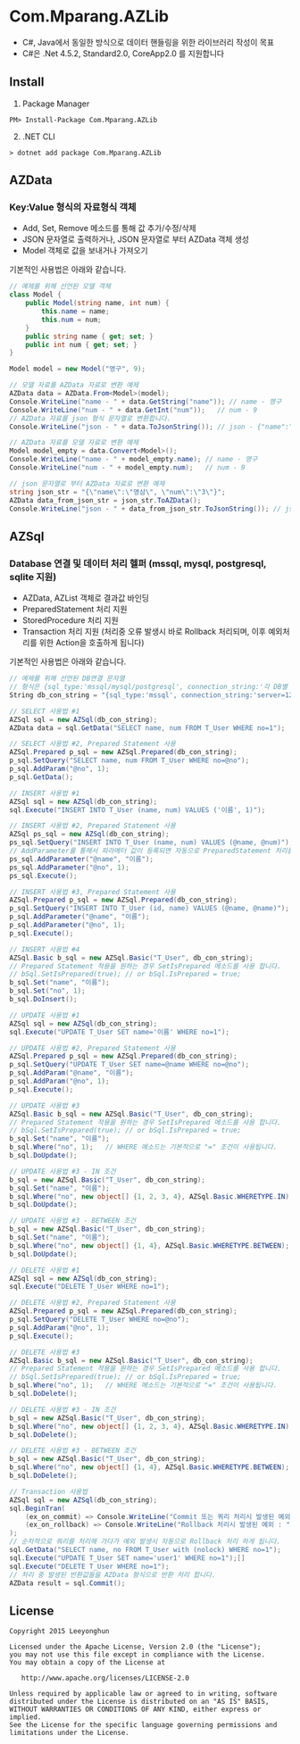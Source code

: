 # Com.Mparang.AZLib
- C#, Java에서 동일한 방식으로 데이터 핸들링을 위한 라이브러리 작성이 목표
- C#은 .Net 4.5.2, Standard2.0, CoreApp2.0 를 지원합니다

## Install
1) Package Manager
```
PM> Install-Package Com.Mparang.AZLib
```
2) .NET CLI
```
> dotnet add package Com.Mparang.AZLib
```

## AZData
### Key:Value 형식의 자료형식 객체
- Add, Set, Remove 메소드를 통해 값 추가/수정/삭제
- JSON 문자열로 출력하거나, JSON 문자열로 부터 AZData 객체 생성
- Model 객체로 값을 보내거나 가져오기

기본적인 사용법은 아래와 같습니다.

```c#
// 예제를 위해 선언된 모델 객체
class Model {
    public Model(string name, int num) {
        this.name = name;
        this.num = num;
    }
    public string name { get; set; }
    public int num { get; set; }
}
```
```c#
Model model = new Model("영구", 9);

// 모델 자료를 AZData 자료로 변환 예제
AZData data = AZData.From<Model>(model);
Console.WriteLine("name - " + data.GetString("name")); // name - 영구
Console.WriteLine("num - " + data.GetInt("num"));   // num - 9
// AZData 자료를 json 형식 문자열로 변환합니다.
Console.WriteLine("json - " + data.ToJsonString()); // json - {"name":"영구", "num":"9"}

// AZData 자료를 모델 자료로 변환 예제
Model model_empty = data.Convert<Model>();
Console.WriteLine("name - " + model_empty.name); // name - 영구
Console.WriteLine("num - " + model_empty.num);   // num - 9

// json 문자열로 부터 AZData 자료로 변환 예제
string json_str = "{\"name\":\"영삼\", \"num\":\"3\"}";
AZData data_from_json_str = json_str.ToAZData();
Console.WriteLine("json - " + data_from_json_str.ToJsonString()); // json - {"name":"영삼", "num":"3"}
```

## AZSql
### Database 연결 및 데이터 처리 헬퍼 (mssql, mysql, postgresql, sqlite 지원)
- AZData, AZList 객체로 결과값 바인딩
- PreparedStatement 처리 지원
- StoredProcedure 처리 지원
- Transaction 처리 지원 (처리중 오류 발생시 바로 Rollback 처리되며, 이후 예외처리를 위한 Action을 호출하게 됩니다)

기본적인 사용법은 아래와 같습니다.

```c#
// 예제를 위해 선언된 DB연결 문자열
// 형식은 {sql_type:'mssql/mysql/postgresql', connection_string:'각 DB별 연결 문자열'}
String db_con_string = "{sql_type:'mssql', connection_string:'server=127.0.0.1;uid=user;pwd=passwd;database=DB;'}";
```
```c#
// SELECT 사용법 #1
AZSql sql = new AZSql(db_con_string);
AZData data = sql.GetData("SELECT name, num FROM T_User WHERE no=1");

// SELECT 사용법 #2, Prepared Statement 사용
AZSql.Prepared p_sql = new AZSql.Prepared(db_con_string);
p_sql.SetQuery("SELECT name, num FROM T_User WHERE no=@no");
p_sql.AddParam("@no", 1);
p_sql.GetData();
```
```c#
// INSERT 사용법 #1
AZSql sql = new AZSql(db_con_string);
sql.Execute("INSERT INTO T_User (name, num) VALUES ('이름', 1)");

// INSERT 사용법 #2, Prepared Statement 사용
AZSql ps_sql = new AZSql(db_con_string);
ps_sql.SetQuery("INSERT INTO T_User (name, num) VALUES (@name, @num)");
// AddParameter를 통해서 파라메터 값이 등록되면 자동으로 PreparedStatement 처리를 하게 됩니다
ps_sql.AddParameter("@name", "이름");
ps_sql.AddParameter("@no", 1);
ps_sql.Execute();

// INSERT 사용법 #3, Prepared Statement 사용
AZSql.Prepared p_sql = new AZSql.Prepared(db_con_string);
p_sql.SetQuery("INSERT INTO T_User (id, name) VALUES (@name, @name)");
p_sql.AddParameter("@name", "이름");
p_sql.AddParameter("@no", 1);
p_sql.Execute();

// INSERT 사용법 #4
AZSql.Basic b_sql = new AZSql.Basic("T_User", db_con_string);
// Prepared Statement 적용을 원하는 경우 SetIsPrepared 메소드를 사용 합니다.
// bSql.SetIsPrepared(true); // or bSql.IsPrepared = true;
b_sql.Set("name", "이름");
b_sql.Set("no", 1);
b_sql.DoInsert();
```
```c#
// UPDATE 사용법 #1
AZSql sql = new AZSql(db_con_string);
sql.Execute("UPDATE T_User SET name='이름' WHERE no=1");

// UPDATE 사용법 #2, Prepared Statement 사용
AZSql.Prepared p_sql = new AZSql.Prepared(db_con_string);
p_sql.SetQuery("UPDATE T_User SET name=@name WHERE no=@no");
p_sql.AddParam("@name", "이름");
p_sql.AddParam("@no", 1);
p_sql.Execute();

// UPDATE 사용법 #3
AZSql.Basic b_sql = new AZSql.Basic("T_User", db_con_string);
// Prepared Statement 적용을 원하는 경우 SetIsPrepared 메소드를 사용 합니다.
// bSql.SetIsPrepared(true); // or bSql.IsPrepared = true;
b_sql.Set("name", "이름");
b_sql.Where("no", 1);   // WHERE 메소드는 기본적으로 "=" 조건이 사용됩니다.
b_sql.DoUpdate();

// UPDATE 사용법 #3 - IN 조건
b_sql = new AZSql.Basic("T_User", db_con_string);
b_sql.Set("name", "이름");
b_sql.Where("no", new object[] {1, 2, 3, 4}, AZSql.Basic.WHERETYPE.IN);
b_sql.DoUpdate();

// UPDATE 사용법 #3 - BETWEEN 조건
b_sql = new AZSql.Basic("T_User", db_con_string);
b_sql.Set("name", "이름");
b_sql.Where("no", new object[] {1, 4}, AZSql.Basic.WHERETYPE.BETWEEN);
b_sql.DoUpdate();
```
```c#
// DELETE 사용법 #1
AZSql sql = new AZSql(db_con_string);
sql.Execute("DELETE T_User WHERE no=1");

// DELETE 사용법 #2, Prepared Statement 사용
AZSql.Prepared p_sql = new AZSql.Prepared(db_con_string);
p_sql.SetQuery("DELETE T_User WHERE no=@no");
p_sql.AddParam("@no", 1);
p_sql.Execute();

// DELETE 사용법 #3
AZSql.Basic b_sql = new AZSql.Basic("T_User", db_con_string);
// Prepared Statement 적용을 원하는 경우 SetIsPrepared 메소드를 사용 합니다.
// bSql.SetIsPrepared(true); // or bSql.IsPrepared = true;
b_sql.Where("no", 1);   // WHERE 메소드는 기본적으로 "=" 조건이 사용됩니다.
b_sql.DoDelete();

// DELETE 사용법 #3 - IN 조건
b_sql = new AZSql.Basic("T_User", db_con_string);
b_sql.Where("no", new object[] {1, 2, 3, 4}, AZSql.Basic.WHERETYPE.IN);
b_sql.DoDelete();

// DELETE 사용법 #3 - BETWEEN 조건
b_sql = new AZSql.Basic("T_User", db_con_string);
b_sql.Where("no", new object[] {1, 4}, AZSql.Basic.WHERETYPE.BETWEEN);
b_sql.DoDelete();
```
```c#
// Transaction 사용법
AZSql sql = new AZSql(db_con_string);
sql.BeginTran(
    (ex_on_commit) => Console.WriteLine("Commit 또는 쿼리 처리시 발생된 예외 : " + ex_on_commit.ToString()), 
    (ex_on_rollback) => Console.WriteLine("Rollback 처리시 발생된 예외 : " + ex_on_rollback.ToString())
);
// 순차적으로 쿼리를 처리해 가다가 예외 발생시 자동으로 Rollback 처리 하게 됩니다.
sql.GetData("SELECT name, no FROM T_User with (nolock) WHERE no=1");
sql.Execute("UPDATE T_User SET name='user1' WHERE no=1");[]
sql.Execute("DELETE T_User WHERE no=1");
// 처리 중 발생된 반환값들을 AZData 형식으로 반환 처리 합니다.
AZData result = sql.Commit();
```

## License
    Copyright 2015 Leeyonghun

    Licensed under the Apache License, Version 2.0 (the "License");
    you may not use this file except in compliance with the License.
    You may obtain a copy of the License at

       http://www.apache.org/licenses/LICENSE-2.0

    Unless required by applicable law or agreed to in writing, software
    distributed under the License is distributed on an "AS IS" BASIS,
    WITHOUT WARRANTIES OR CONDITIONS OF ANY KIND, either express or implied.
    See the License for the specific language governing permissions and
    limitations under the License.